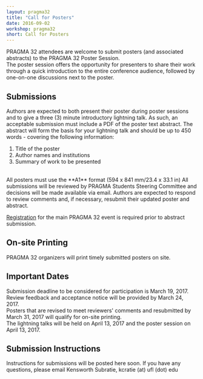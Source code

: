```yaml
---
layout: pragma32
title: "Call for Posters"
date: 2016-09-02
workshop: pragma32
short: Call for Posters
---
```


PRAGMA 32 attendees are welcome to submit posters (and associated abstracts) to the PRAGMA 32 Poster Session.  
The poster session offers the opportunity for presenters to share their work through a quick introduction to the entire conference audience, followed by one-on-one discussions next to the poster.

## Submissions
Authors are expected to both present their poster during poster sessions and to give a three (3) minute introductory lightning talk. As such, an acceptable submission must include a PDF of the poster text abstract. The abstract will form the basis for your lightning talk and should be up to 450 words - covering the following information:  

1.  Title of the poster 
1.  Author names and institutions 
1.  Summary of work to be presented  

<br />
All posters must use the **A1** format (594 x 841 mm/23.4 x 33.1 in)
All submissions will be reviewed by PRAGMA Students Steering Committee and decisions will be made available via email. Authors are expected to respond to review comments and, if necessary, resubmit their updated poster and abstract.

[Registration](http://www.pragma-grid.net/pragma32-registration/) for the main PRAGMA 32 event is required prior to abstract submission. 

## On-site Printing
PRAGMA 32 organizers will print timely submitted posters on site. 

## Important Dates
Submission deadline to be considered for participation is March 19, 2017.  
Review feedback and acceptance notice will be provided by March 24, 2017.  
Posters that are revised to meet reviewers' comments and resubmitted by March 31, 2017 will qualify for on-site printing.  
The lightning talks will be held on April 13, 2017 and the poster session on April 13, 2017.  

## Submission Instructions
Instructions for submissions will be posted here soon. If you have any questions, please email Kensworth Subratie, kcratie (at) ufl (dot) edu

